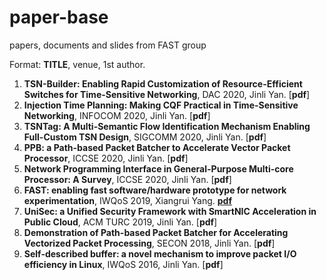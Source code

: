 # paper-base
papers, documents and slides from FAST group

Format: **TITLE**, venue, 1st author. 

1. **TSN-Builder: Enabling Rapid Customization of Resource-Efficient Switches for Time-Sensitive Networking**, DAC 2020, Jinli Yan. [**pdf**]
2. **Injection Time Planning: Making CQF Practical in Time-Sensitive Networking**, INFOCOM 2020, Jinli Yan. [**pdf**]
3. **TSNTag: A Multi-Semantic Flow Identification Mechanism Enabling Full-Custom TSN Design**, SIGCOMM 2020, Jinli Yan. [**pdf**]
4. **PPB: a Path-based Packet Batcher to Accelerate Vector Packet Processor**, ICCSE 2020, Jinli Yan. [**pdf**]
5. **Network Programming Interface in General-Purpose Multi-core Processor: A Survey**, ICCSE 2020, Jinli Yan. [**pdf**]
6. **FAST: enabling fast software/hardware prototype for network experimentation**, IWQoS 2019, Xiangrui Yang. [**pdf**](FAST-final.pdf)
7. **UniSec: a Unified Security Framework with SmartNIC Acceleration in Public Cloud**, ACM TURC 2019, Jinli Yan. [**pdf**]
8. **Demonstration of Path-based Packet Batcher for Accelerating Vectorized Packet Processing**, SECON 2018, Jinli Yan. [**pdf**]
9. **Self-described buffer: a novel mechanism to improve packet I/O efficiency in Linux**, IWQoS 2016, Jinli Yan. [**pdf**]

